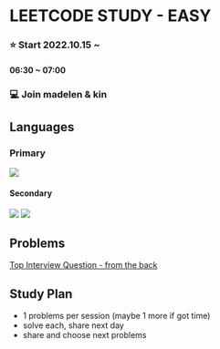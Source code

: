 # LEETCODE STUDY - EASY

### ⭐️ Start 2022.10.15 ~
#### 06:30 ~ 07:00

### 💻 Join madelen & kin



## Languages
### Primary 
<img src="https://img.shields.io/badge/TypeScript-3178C6?style=flat-square&logo=TypeScript&logoColor=white"/>

#### Secondary 
<img src="https://img.shields.io/badge/C++-00599C?style=flat-square&logo=C%2B%2B&logoColor=white"/> <img src="https://img.shields.io/badge/Python-3776AB?style=flat-square&logo=Python&logoColor=white"/>




## Problems
[Top Interview Question - from the back](https://leetcode.com/problem-list/top-interview-questions/)


## Study Plan
- 1 problems per session (maybe 1 more if got time)
- solve each, share next day
- share and choose next problems



